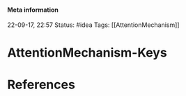 #### Meta information
22-09-17, 22:57
Status: #idea
Tags: [[AttentionMechanism]]





# AttentionMechanism-Keys







# References

